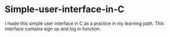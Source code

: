 # Simple-user-interface-in-C
I made this simple user interface in C as a practice in my learning path. 
This interface contains sign up and log in function.
